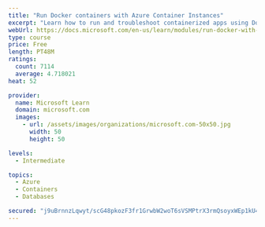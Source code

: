 ```yaml
---
title: "Run Docker containers with Azure Container Instances"
excerpt: "Learn how to run and troubleshoot containerized apps using Docker containers with Azure Container Instances."
webUrl: https://docs.microsoft.com/en-us/learn/modules/run-docker-with-azure-container-instances/
type: course
price: Free
length: PT48M
ratings:
  count: 7114
  average: 4.718021
heat: 52

provider:
  name: Microsoft Learn
  domain: microsoft.com
  images:
    - url: /assets/images/organizations/microsoft.com-50x50.jpg
      width: 50
      height: 50

levels:
  - Intermediate

topics:
  - Azure
  - Containers
  - Databases

secured: "j9uBrnnzLqwyt/scG48pkozF3fr1GrwbW2woT6sVSMPtrX3rmQsoyxWEp1kU43mdrgCbgrRgqwLo2oGtfVOxX1+KFHlfMFhS+Wnropexz8DnbcM3BPs94gjHyHLqtq+sgUikH27e0ndiaw/FY6jrrzwwMryZHbcwBsanuGDDrp7FaRokxd/bl6/dCKOetOjcgcH0dZx4dhjs04nvyaKfPk5B7rbvJ46j6HPYnYUUrWFAV0u8Q8Qa6xD4HfdHJdb72JyPsB9ExV+fjqmY0nAwWTaop+d8kAw01WFgXUfq7RvoYXkuMK3DRX9tHXVga1XFYCsmw8FAbP8HIE/Nrld0SFV0dTzwZdRk+IGU3I/p6Mufl/QqYHvx8IPwbsxjTTBc2upHo8rOMjlCsAFuJUg6MH6FsaHN1h6sPUmISPvto0w=;r7w186LSiMTOwNmCXqy5fw=="
---
```


